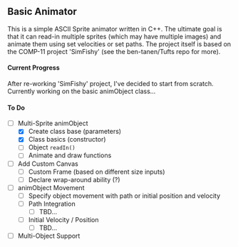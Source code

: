 ## Basic Animator

This is a simple ASCII Sprite animator written in C++. The ultimate goal is that it can read-in multiple sprites (which may have multiple images) and animate them using set velocities or set paths. The project itself is based on the COMP-11 project 'SimFishy' (see the ben-tanen/Tufts repo for more).

#### Current Progress

After re-working 'SimFishy' project, I've decided to start from scratch. Currently working on the basic animObject class...

#### To Do

- [ ] Multi-Sprite animObject
	- [x] Create class base (parameters)
	- [x] Class basics (constructor)
	- [ ] Object `readIn()`
	- [ ] Animate and draw functions
- [ ] Add Custom Canvas
	- [ ] Custom Frame (based on different size inputs)
	- [ ] Declare wrap-around ability (?)
- [ ] animObject Movement
	- [ ] Specify object movement with path or initial position and velocity
	- [ ] Path Integration
		- [ ] TBD...
	- [ ] Initial Velocity / Position
		- [ ] TBD...
- [ ] Multi-Object Support
